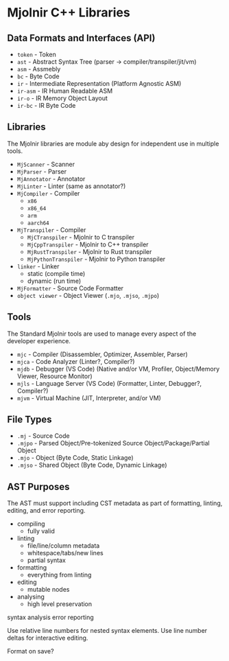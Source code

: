 # Mjolnir C++ Libraries

## Data Formats and Interfaces (API)

- `token` - Token
- `ast` - Abstract Syntax Tree (parser -> compiler/transpiler/jit/vm)
- `asm` - Assmebly
- `bc` - Byte Code
- `ir` - Intermediate Representation (Platform Agnostic ASM)
- `ir-asm` - IR Human Readable ASM
- `ir-o` - IR Memory Object Layout
- `ir-bc` - IR Byte Code

## Libraries

The Mjolnir libraries are module aby design for independent use in multiple tools.

- `MjScanner` - Scanner
- `MjParser` - Parser
- `MjAnnotator` - Annotator
- `MjLinter` - Linter (same as annotator?)
- `MjCompiler` - Compiler
  - `x86`
  - `x86_64`
  - `arm`
  - `aarch64`
- `MjTranspiler` - Compiler
  - `MjCTranspiler` - Mjolnir to C transpiler
  - `MjCppTranspiler` - Mjolnir to C++ transpiler
  - `MjRustTranspiler` - Mjolnir to Rust transpiler
  - `MjPythonTranspiler` - Mjolnir to Python transpiler
- `linker` - Linker
  - static (compile time)
  - dynamic (run time)
- `MjFormatter` - Source Code Formatter
- `object viewer` - Object Viewer (`.mjo`, `.mjso`, `.mjpo`)

## Tools

The Standard Mjolnir tools are used to manage every aspect of the developer experience.

- `mjc` - Compiler (Disassembler, Optimizer, Assembler, Parser)
- `mjca` - Code Analyzer (Linter?, Compiler?)
- `mjdb` - Debugger (VS Code) (Native and/or VM, Profiler, Object/Memory Viewer, Resource Monitor)
- `mjls` - Language Server (VS Code) (Formatter, Linter, Debugger?, Compiler?)
- `mjvm` - Virtual Machine (JIT, Interpreter, and/or VM)

## File Types

- `.mj` - Source Code
- `.mjpo` - Parsed Object/Pre-tokenized Source Object/Package/Partial Object
- `.mjo` - Object (Byte Code, Static Linkage)
- `.mjso` - Shared Object (Byte Code, Dynamic Linkage)

## AST Purposes

The AST must support including CST metadata as part of formatting, linting, editing, and error reporting.

- compiling
  - fully valid
- linting
  - file/line/column metadata
  - whitespace/tabs/new lines
  - partial syntax
- formatting
  - everything from linting
- editing
  - mutable nodes
- analysing
  - high level preservation

syntax analysis
error reporting

Use relative line numbers for nested syntax elements.
Use line number deltas for interactive editing.

Format on save?
